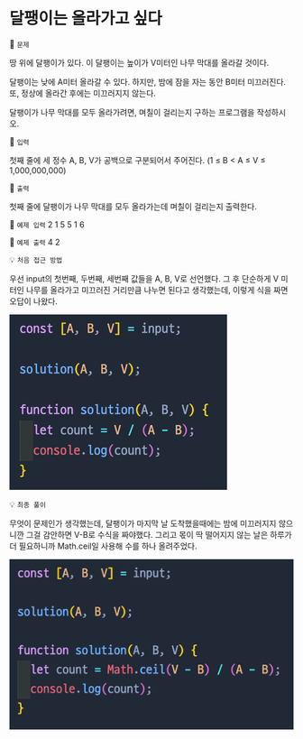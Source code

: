 # 달팽이는 올라가고 싶다

📌 `문제`

땅 위에 달팽이가 있다. 이 달팽이는 높이가 V미터인 나무 막대를 올라갈 것이다.

달팽이는 낮에 A미터 올라갈 수 있다. 하지만, 밤에 잠을 자는 동안 B미터 미끄러진다. 또, 정상에 올라간 후에는 미끄러지지 않는다.

달팽이가 나무 막대를 모두 올라가려면, 며칠이 걸리는지 구하는 프로그램을 작성하시오.

📌 `입력`

첫째 줄에 세 정수 A, B, V가 공백으로 구분되어서 주어진다. (1 ≤ B < A ≤ V ≤ 1,000,000,000)

📌 `출력`

첫째 줄에 달팽이가 나무 막대를 모두 올라가는데 며칠이 걸리는지 출력한다.

📌 `예제 입력`
2 1 5
5 1 6

📌 `예제 출력`
4
2

💡 `처음 접근 방법`

우선 input의 첫번째, 두번째, 세번째 값들을 A, B, V로 선언했다. 그 후 단순하게 V 미터인 나무를 올라가고 미끄러진 거리만큼 나누면 된다고 생각했는데, 이렇게 식을 짜면 오답이 나왔다.

<img src="Image/1.png">

💡 `최종 풀이`

무엇이 문제인가 생각했는데, 달팽이가 마지막 날 도착했을때에는 밤에 미끄러지지 않으니깐 그걸 감안하면 V-B로 수식을 짜야했다. 그리고 몫이 딱 떨어지지 않는 날은 하루가 더 필요하니까 Math.ceil일 사용해 수를 하나 올려주었다.

<img src="Image/2.png">

